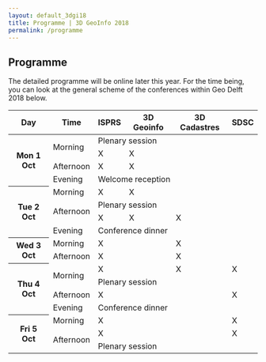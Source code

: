 ```yaml
---
layout: default_3dgi18
title: Programme | 3D GeoInfo 2018
permalink: /programme
---
```


## Programme

The detailed programme will be online later this year. For the time being, you can look at the general scheme of the conferences within Geo Delft 2018 below.

<table class="table table-bordered table-hover table-condensed">
  <thead>
    <tr>
      <th class="col-xs-2">Day</th>
      <th class="col-xs-2">Time</th>
      <th class="col-xs-2 info">ISPRS</th>
      <th class="col-xs-2 success">3D Geoinfo</th>
      <th class="col-xs-2 danger">3D Cadastres</th>
      <th class="col-xs-2 warning">SDSC</th>
    </tr>
  </thead>
  <tbody>
    <tr>
			<th rowspan="4">Mon 1 Oct</th>
			<td rowspan="2">Morning</td>
			<td colspan="4" class="active">Plenary session</td>
    </tr>
		<tr>
      <td class="info"><div class="text-info">X</div></td>
      <td class="success"><div class="text-success">X</div></td>
      <td></td>
      <td></td>
    </tr>   
		<tr>
      <td>Afternoon</td>
      <td class="info"><div class="text-info">X</div></td>
      <td class="success"><div class="text-success">X</div></td>
      <td></td>
      <td></td>
    </tr>
    <tr>
      <td>Evening</td>
      <td colspan="4"  class="active">Welcome reception</td>
    </tr>
		<tr>
      <th rowspan="4">Tue 2 Oct</th>
      <td>Morning</td>
      <td class="info"><div class="text-info">X</div></td>
      <td class="success"><div class="text-success">X</div></td>
      <td></td>
      <td></td>
    </tr>
    <tr>
      <td rowspan="2">Afternoon</td>
      <td colspan="4" class="active">Plenary session</td>
    </tr>
    <tr>
      <td class="info"><div class="text-info">X</div></td>
      <td class="success"><div class="text-success">X</div></td>
      <td class="danger"><div class="text-danger">X</div></td>
      <td></td>
    </tr>
    <tr>
      <td>Evening</td>
      <td colspan="4" class="active">Conference dinner</td>
    </tr>
		<tr>
      <th rowspan="2">Wed 3 Oct</th>
      <td>Morning</td>
      <td class="info"><div class="text-info">X</div></td>
      <td></td>
      <td class="danger"><div class="text-danger">X</div></td>
      <td></td>
    </tr>
    <tr>
      <td>Afternoon</td>
      <td class="info"><div class="text-info">X</div></td>
      <td></td>
      <td class="danger"><div class="text-danger">X</div></td>
      <td></td>
    </tr>
    <tr>
      <th rowspan="4">Thu 4 Oct</th>
      <td rowspan="2">Morning</td>
      <td class="info"><div class="text-info">X</div></td>
      <td></td>
      <td class="danger"><div class="text-danger">X</div></td>
      <td class="warning"><div class="text-warning">X</div></td>
    </tr>
    <tr>
      <td colspan="4" class="active">Plenary session</td>
    </tr>    
    <tr>
      <td>Afternoon</td>
      <td class="info"><div class="text-info">X</div></td>
      <td></td>
      <td></td>
      <td class="warning"><div class="text-warning">X</div></td>
    </tr>
    <tr>
      <td>Evening</td>
      <td colspan="4" class="active">Conference dinner</td>
    </tr>
    <tr>
      <th rowspan="3">Fri 5 Oct</th>
      <td>Morning</td>
      <td class="info"><div class="text-info">X</div></td>
      <td></td>
      <td></td>
      <td class="warning"><div class="text-warning">X</div></td>
    </tr>
    <tr>
      <td rowspan="2">Afternoon</td>
      <td class="info"><div class="text-info">X</div></td>
      <td></td>
      <td></td>
      <td class="warning"><div class="text-warning">X</div></td>
    </tr>
    <tr>
      <td colspan="4" class="active">Plenary session</td>
    </tr>
  </tbody>
</table>